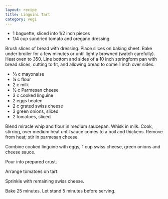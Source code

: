 ```yaml
---
layout: recipe
title: Linguini Tart
category: vegi
---
```


- 1 baguette, sliced into 1/2 inch pieces
- 1/4 cup sundried tomato and oregano dressing

Brush slices of bread with dressing. Place slices on baking sheet. Bake under broiler for a few minutes or until lightly browned (watch carefully). Heat oven to 350. Line bottom and sides of a 10 inch springform pan with bread slices, cutting to fit, and allowing bread to come 1 inch over sides.

- ⅔ c mayonaise
- ¼ c flour
- 2 c milk
- ½ c Parmesan cheese
- 3 c cooked linguine
- 2 eggs beaten
- 2 c grated swiss cheese
- 3 green onions, sliced
- 2 tomatoes, sliced
  
Blend miracle whip and flour in medium saucepan. Whisk in milk. Cook, stirring, over medium heat until sauce comes to a boil and thickens. Remove from heat; stir in parmesan cheese.

Combine cooked linguine with eggs, 1 cup swiss cheese, green onions and cheese sauce.

Pour into prepared crust. 

Arrange tomatoes on tart. 

Sprinkle with remaining swiss cheese.

Bake 25 minutes. Let stand 5 minutes before serving.
